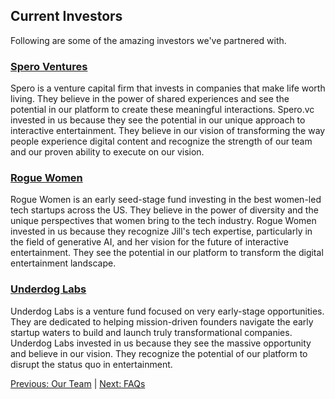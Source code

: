## Current Investors

Following are some of the amazing investors we've partnered with.

### [Spero Ventures](https://spero.vc/)
Spero is a venture capital firm that invests in companies that make life worth living. They believe in the power of shared experiences and see the potential in our platform to create these meaningful interactions. Spero.vc invested in us because they see the potential in our unique approach to interactive entertainment. They believe in our vision of transforming the way people experience digital content and recognize the strength of our team and our proven ability to execute on our vision.

### [Rogue Women](https://roguewmn.com/)
Rogue Women is an early seed-stage fund investing in the best women-led tech startups across the US. They believe in the power of diversity and the unique perspectives that women bring to the tech industry. Rogue Women invested in us because they recognize Jill's tech expertise, particularly in the field of generative AI, and her vision for the future of interactive entertainment. They see the potential in our platform to transform the digital entertainment landscape.

### [Underdog Labs](https://www.underdoglabs.io/)
Underdog Labs is a venture fund focused on very early-stage opportunities. They are dedicated to helping mission-driven founders navigate the early startup waters to build and launch truly transformational companies. Underdog Labs invested in us because they see the massive opportunity and believe in our vision. They recognize the potential of our platform to disrupt the status quo in entertainment.

[Previous: Our Team](https://github.com/rushtix/reelmagic/blob/main/docs/team.md) | [Next: FAQs](https://github.com/rushtix/reelmagic/blob/main/docs/faq.md)
